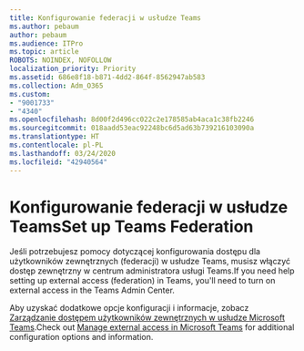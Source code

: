 ```yaml
---
title: Konfigurowanie federacji w usłudze Teams
ms.author: pebaum
author: pebaum
ms.audience: ITPro
ms.topic: article
ROBOTS: NOINDEX, NOFOLLOW
localization_priority: Priority
ms.assetid: 686e8f18-b871-4dd2-864f-8562947ab583
ms.collection: Adm_O365
ms.custom:
- "9001733"
- "4340"
ms.openlocfilehash: 8d00f2d496cc022c2e178585ab4aca1c38fb2246
ms.sourcegitcommit: 018aadd53eac92248bc6d5ad63b739216103090a
ms.translationtype: HT
ms.contentlocale: pl-PL
ms.lasthandoff: 03/24/2020
ms.locfileid: "42940564"
---
```

# <a name="set-up-teams-federation"></a><span data-ttu-id="55bd5-102">Konfigurowanie federacji w usłudze Teams</span><span class="sxs-lookup"><span data-stu-id="55bd5-102">Set up Teams Federation</span></span>

<span data-ttu-id="55bd5-103">Jeśli potrzebujesz pomocy dotyczącej konfigurowania dostępu dla użytkowników zewnętrznych (federacji) w usłudze Teams, musisz włączyć dostęp zewnętrzny w centrum administratora usługi Teams.</span><span class="sxs-lookup"><span data-stu-id="55bd5-103">If you need help setting up external access (federation) in Teams, you'll need to turn on external access in the Teams Admin Center.</span></span>

<span data-ttu-id="55bd5-104">Aby uzyskać dodatkowe opcje konfiguracji i informacje, zobacz [Zarządzanie dostępem użytkowników zewnętrznych w usłudze Microsoft Teams](https://docs.microsoft.com/microsoftteams/manage-external-access).</span><span class="sxs-lookup"><span data-stu-id="55bd5-104">Check out [Manage external access in Microsoft Teams](https://docs.microsoft.com/microsoftteams/manage-external-access) for additional configuration options and information.</span></span>
